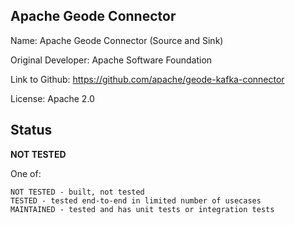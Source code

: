## Apache Geode Connector

Name: Apache Geode Connector (Source and Sink)

Original Developer: Apache Software Foundation

Link to Github: https://github.com/apache/geode-kafka-connector

License: Apache 2.0

## Status

**NOT TESTED**

One of:
```text
NOT TESTED - built, not tested
TESTED - tested end-to-end in limited number of usecases
MAINTAINED - tested and has unit tests or integration tests
```
